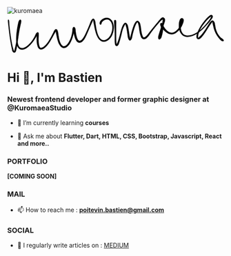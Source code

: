 ![kuromaea](https://github.com/Kuromaea/Kuromaea/assets/41955164/9ed2541c-668d-4de4-bded-f607e5c2dfca)<svg xmlns="http://www.w3.org/2000/svg" id="canvas" viewBox="346.449 353.459 839.080 150.908"><path d="M 349.50,377.85 C 349.19 382.21, 350.34 388.89, 351.44 399.36 C 352.55 409.82, 353.34 417.65, 355.01 430.19 C 356.67 442.73, 357.91 451.07, 359.77 462.04 C 361.63 473.01, 362.63 477.79, 364.29 485.03 C 365.96 492.27, 365.62 495.12, 368.09 498.23 C 370.56 501.34, 374.00 502.16, 376.63 500.59 C 379.26 499.02, 379.63 496.29, 381.25 490.37 C 382.87 484.45, 383.28 479.91, 384.72 470.97 C 386.16 462.03, 386.88 456.03, 388.45 445.67 C 390.02 435.31, 390.82 428.97, 392.55 419.18 C 394.28 409.38, 395.59 404.28, 397.10 396.68 C 398.62 389.07, 400.05 385.57, 400.13 381.16 C 400.21 376.75, 399.20 375.04, 397.52 374.64 C 395.84 374.23, 393.71 375.13, 391.73 379.13 C 389.75 383.14, 389.17 387.11, 387.61 394.65 C 386.04 402.19, 385.11 407.50, 383.89 416.84 C 382.68 426.18, 381.88 431.98, 381.54 441.35 C 381.21 450.72, 381.08 455.97, 382.22 463.70 C 383.36 471.43, 384.12 474.95, 387.24 480.01 C 390.36 485.06, 392.77 487.32, 397.83 488.96 C 402.88 490.60, 406.41 490.33, 412.52 488.21 C 418.63 486.09, 422.16 483.56, 428.39 478.37 C 434.61 473.18, 438.05 469.23, 443.65 462.25 C 449.26 455.27, 452.34 450.01, 456.43 443.46 C 460.52 436.91, 462.69 433.10, 464.12 429.52 C 465.54 425.94, 464.14 424.56, 463.56 425.56 C 462.98 426.56, 461.84 429.06, 461.22 434.50 C 460.60 439.94, 460.17 445.28, 460.45 452.75 C 460.73 460.21, 461.03 465.32, 462.62 471.83 C 464.20 478.33, 464.99 481.84, 468.37 485.28 C 471.75 488.73, 474.61 489.73, 479.51 489.05 C 484.41 488.36, 487.55 486.31, 492.88 481.86 C 498.20 477.42, 501.08 473.77, 506.15 466.82 C 511.21 459.88, 513.77 454.75, 518.21 447.14 C 522.66 439.53, 524.93 434.72, 528.37 428.78 C 531.81 422.84, 534.16 420.16, 535.42 417.43 C 536.68 414.70, 534.80 414.09, 534.66 415.13 C 534.52 416.18, 534.18 418.19, 534.74 422.66 C 535.30 427.13, 536.05 430.96, 537.46 437.48 C 538.86 444.00, 539.58 448.51, 541.77 455.27 C 543.96 462.03, 545.13 466.00, 548.40 471.29 C 551.67 476.58, 553.78 479.37, 558.11 481.71 C 562.44 484.05, 565.31 484.31, 570.04 482.99 C 574.77 481.66, 577.47 479.62, 581.76 475.09 C 586.05 470.56, 588.06 466.96, 591.48 460.33 C 594.89 453.70, 596.39 449.40, 598.83 441.94 C 601.26 434.47, 602.18 429.62, 603.66 423.00 C 605.14 416.38, 606.18 412.60, 606.22 408.83 C 606.25 405.06, 604.92 404.07, 603.85 404.15 C 602.77 404.23, 601.10 405.72, 600.84 409.25 C 600.59 412.77, 601.51 416.14, 602.57 421.78 C 603.63 427.43, 604.36 431.42, 606.13 437.48 C 607.90 443.54, 608.76 447.26, 611.42 452.08 C 614.07 456.89, 615.55 459.52, 619.39 461.55 C 623.24 463.57, 626.30 463.74, 630.64 462.20 C 634.97 460.67, 637.12 458.67, 641.05 453.89 C 644.99 449.11, 646.64 445.50, 650.30 438.31 C 653.96 431.11, 655.71 426.18, 659.35 417.91 C 663.00 409.64, 665.17 404.47, 668.52 396.94 C 671.86 389.41, 673.99 384.73, 676.06 380.27 C 678.12 375.80, 678.19 374.67, 678.84 374.62 C 679.49 374.56, 678.64 375.81, 679.30 379.99 C 679.97 384.17, 680.67 388.09, 682.16 395.53 C 683.64 402.97, 684.41 408.70, 686.73 417.19 C 689.05 425.67, 690.27 430.82, 693.76 437.95 C 697.24 445.09, 699.36 448.63, 704.15 452.87 C 708.94 457.12, 712.03 458.64, 717.71 459.18 C 723.38 459.73, 726.97 458.59, 732.52 455.58 C 738.08 452.57, 741.17 449.85, 745.48 444.13 C 749.78 438.40, 751.61 434.39, 754.06 426.95 C 756.52 419.50, 757.56 414.76, 757.75 406.91 C 757.93 399.07, 757.43 394.48, 755.00 387.72 C 752.56 380.95, 750.30 377.13, 745.59 373.08 C 740.88 369.03, 737.24 367.83, 731.46 367.47 C 725.67 367.10, 721.76 368.62, 716.67 371.25 C 711.58 373.88, 708.52 376.61, 706.01 380.60 C 703.51 384.60, 703.54 388.84, 704.13 391.22 C 704.73 393.59, 707.42 393.82, 708.98 392.48 C 710.54 391.14, 709.75 387.60, 711.93 384.52 C 714.10 381.45, 716.00 379.35, 719.86 377.12 C 723.72 374.88, 726.79 373.33, 731.24 373.34 C 735.69 373.35, 738.31 373.94, 742.10 377.16 C 745.90 380.38, 748.08 383.51, 750.23 389.44 C 752.38 395.36, 753.03 399.61, 752.84 406.79 C 752.65 413.97, 751.61 418.53, 749.28 425.34 C 746.95 432.16, 745.09 435.81, 741.20 440.89 C 737.32 445.97, 734.46 448.14, 729.85 450.74 C 725.24 453.34, 722.63 454.20, 718.15 453.88 C 713.67 453.57, 711.47 452.77, 707.46 449.17 C 703.45 445.56, 701.26 442.52, 698.12 435.86 C 694.98 429.20, 693.80 424.16, 691.75 415.88 C 689.71 407.60, 689.20 401.95, 687.88 394.45 C 686.56 386.95, 686.93 383.08, 685.14 378.38 C 683.35 373.68, 681.73 371.10, 678.94 370.95 C 676.16 370.80, 674.19 372.82, 671.21 377.63 C 668.23 382.44, 667.26 387.33, 664.03 395.00 C 660.80 402.68, 658.74 407.83, 655.06 416.00 C 651.38 424.16, 649.39 429.06, 645.64 435.83 C 641.89 442.60, 639.79 445.89, 636.31 449.86 C 632.82 453.83, 630.87 454.59, 628.19 455.69 C 625.52 456.78, 625.05 456.70, 622.95 455.33 C 620.84 453.95, 619.60 452.77, 617.67 448.81 C 615.74 444.86, 614.70 441.22, 613.30 435.54 C 611.90 429.86, 611.51 425.90, 610.65 420.40 C 609.80 414.89, 610.34 411.49, 609.02 408.00 C 607.70 404.52, 605.97 403.03, 604.05 402.97 C 602.12 402.91, 600.61 403.91, 599.39 407.69 C 598.17 411.47, 599.06 415.34, 597.94 421.87 C 596.82 428.39, 596.08 433.14, 593.79 440.31 C 591.50 447.48, 589.80 451.60, 586.50 457.71 C 583.21 463.82, 580.97 467.03, 577.31 470.86 C 573.65 474.69, 571.41 475.80, 568.19 476.87 C 564.97 477.95, 564.12 477.98, 561.19 476.24 C 558.27 474.49, 556.29 472.70, 553.58 468.15 C 550.87 463.60, 549.50 459.87, 547.65 453.47 C 545.81 447.06, 545.50 442.58, 544.36 436.13 C 543.22 429.68, 543.26 425.94, 541.96 421.20 C 540.66 416.46, 540.16 413.91, 537.85 412.41 C 535.54 410.91, 533.26 410.94, 530.42 413.69 C 527.58 416.44, 526.93 419.96, 523.65 426.17 C 520.38 432.38, 518.37 437.21, 514.06 444.73 C 509.74 452.26, 507.02 457.23, 502.07 463.80 C 497.12 470.36, 494.02 473.67, 489.31 477.56 C 484.59 481.45, 481.78 482.48, 478.49 483.23 C 475.21 483.98, 474.81 483.85, 472.88 481.29 C 470.95 478.74, 469.97 476.21, 468.84 470.45 C 467.71 464.69, 467.47 459.65, 467.25 452.52 C 467.02 445.38, 467.87 440.42, 467.72 434.78 C 467.57 429.14, 468.21 425.99, 466.50 424.32 C 464.79 422.64, 462.09 423.11, 459.17 426.39 C 456.25 429.67, 455.76 434.15, 451.91 440.72 C 448.06 447.30, 445.25 452.51, 439.91 459.27 C 434.57 466.02, 431.04 469.74, 425.20 474.51 C 419.36 479.28, 415.87 481.26, 410.72 483.12 C 405.57 484.98, 403.28 484.97, 399.43 483.83 C 395.59 482.68, 394.03 481.56, 391.47 477.40 C 388.92 473.24, 387.79 470.20, 386.66 463.03 C 385.54 455.85, 385.47 450.62, 385.87 441.52 C 386.27 432.43, 387.18 426.65, 388.68 417.54 C 390.18 408.43, 391.49 403.24, 393.37 395.99 C 395.25 388.74, 397.30 385.35, 398.08 381.31 C 398.85 377.26, 397.95 375.94, 397.23 375.78 C 396.51 375.62, 395.40 376.47, 394.49 380.49 C 393.58 384.52, 393.83 388.29, 392.67 395.90 C 391.50 403.50, 390.34 408.68, 388.67 418.50 C 387.01 428.33, 386.12 434.69, 384.34 445.00 C 382.56 455.32, 381.55 461.30, 379.78 470.08 C 378.00 478.86, 376.73 483.50, 375.46 488.90 C 374.20 494.29, 374.03 495.73, 373.45 497.05 C 372.86 498.37, 373.57 498.11, 372.55 495.51 C 371.53 492.90, 370.18 490.84, 368.33 484.02 C 366.49 477.20, 365.31 472.27, 363.31 461.41 C 361.32 450.55, 360.06 442.22, 358.34 429.74 C 356.62 417.26, 355.77 409.46, 354.70 399.02 C 353.64 388.58, 354.05 381.79, 353.01 377.55 C 351.97 373.32, 349.81 373.49, 349.50 377.85" style="stroke: black; fill: black;"/><path d="M 760.88,376.85 C 759.74 378.20, 759.76 379.35, 759.70 383.45 C 759.65 387.55, 760.17 390.50, 760.60 397.34 C 761.03 404.19, 761.52 408.92, 761.83 417.69 C 762.15 426.46, 762.09 432.22, 762.18 441.18 C 762.27 450.13, 761.61 455.76, 762.30 462.46 C 762.99 469.16, 763.26 472.52, 765.64 474.69 C 768.02 476.85, 771.31 476.50, 774.20 473.29 C 777.09 470.08, 777.64 466.13, 780.09 458.64 C 782.53 451.16, 784.00 445.00, 786.41 435.86 C 788.82 426.71, 789.59 420.71, 792.15 412.92 C 794.71 405.13, 797.02 401.21, 799.20 396.90 C 801.39 392.59, 802.08 391.63, 803.08 391.35 C 804.08 391.08, 803.26 391.86, 804.22 395.52 C 805.19 399.19, 806.57 403.03, 807.90 409.68 C 809.24 416.32, 809.74 421.51, 810.91 428.74 C 812.08 435.98, 811.98 440.69, 813.76 445.85 C 815.53 451.01, 817.20 454.00, 819.79 454.54 C 822.38 455.08, 824.47 453.38, 826.70 448.56 C 828.93 443.75, 828.86 438.54, 830.96 430.47 C 833.06 422.39, 834.54 416.16, 837.21 408.19 C 839.88 400.22, 841.83 395.35, 844.32 390.63 C 846.81 385.92, 848.10 385.11, 849.64 384.63 C 851.18 384.15, 850.86 384.76, 852.01 388.22 C 853.15 391.67, 854.21 395.56, 855.37 401.89 C 856.54 408.23, 856.56 413.08, 857.83 419.89 C 859.10 426.70, 859.73 430.51, 861.71 435.95 C 863.68 441.39, 864.26 444.52, 867.72 447.11 C 871.17 449.69, 874.58 450.19, 878.99 448.88 C 883.39 447.57, 885.38 445.23, 889.75 440.54 C 894.12 435.86, 895.97 431.93, 900.84 425.44 C 905.71 418.95, 908.67 414.93, 914.12 408.10 C 919.57 401.26, 922.91 397.25, 928.09 391.27 C 933.26 385.30, 935.97 381.88, 939.98 378.20 C 943.98 374.52, 946.30 374.23, 948.11 372.89 C 949.91 371.55, 949.12 370.89, 949.01 371.50 C 948.90 372.12, 948.27 372.58, 947.57 375.97 C 946.86 379.36, 946.90 382.46, 945.47 388.47 C 944.04 394.48, 942.68 398.65, 940.41 406.01 C 938.13 413.37, 936.16 418.17, 934.09 425.27 C 932.02 432.37, 930.41 436.61, 930.06 441.52 C 929.72 446.44, 930.48 448.80, 932.37 449.85 C 934.26 450.90, 937.12 450.10, 939.53 446.77 C 941.94 443.44, 942.76 439.58, 944.41 433.21 C 946.06 426.84, 947.14 421.95, 947.78 414.91 C 948.43 407.87, 948.28 403.31, 947.63 398.00 C 946.98 392.69, 946.36 390.06, 944.53 388.35 C 942.71 386.65, 939.56 387.41, 938.50 389.50 C 937.45 391.59, 937.41 394.50, 939.26 398.81 C 941.11 403.11, 943.61 406.27, 947.75 411.01 C 951.89 415.75, 954.64 418.74, 959.96 422.51 C 965.28 426.27, 968.46 428.41, 974.34 429.83 C 980.23 431.25, 983.55 431.36, 989.40 429.61 C 995.25 427.86, 998.32 425.53, 1003.59 421.09 C 1008.85 416.65, 1011.68 413.26, 1015.72 407.43 C 1019.75 401.61, 1021.39 397.66, 1023.77 391.96 C 1026.16 386.27, 1027.28 383.20, 1027.66 378.96 C 1028.04 374.71, 1027.65 372.57, 1025.68 370.74 C 1023.70 368.91, 1020.48 368.30, 1017.78 369.82 C 1015.09 371.34, 1013.78 373.65, 1012.20 378.34 C 1010.62 383.03, 1010.09 386.74, 1009.86 393.26 C 1009.64 399.77, 1009.47 403.97, 1011.08 410.91 C 1012.68 417.84, 1013.73 422.35, 1017.89 427.94 C 1022.04 433.52, 1025.28 436.48, 1031.84 438.84 C 1038.40 441.20, 1042.51 441.07, 1050.68 439.73 C 1058.86 438.39, 1063.90 436.71, 1072.72 432.15 C 1081.54 427.59, 1086.39 423.93, 1094.80 416.91 C 1103.21 409.89, 1107.38 404.95, 1114.78 397.05 C 1122.17 389.16, 1126.69 384.19, 1131.75 377.44 C 1136.82 370.68, 1139.65 367.47, 1140.12 363.28 C 1140.59 359.09, 1137.77 356.18, 1134.10 356.48 C 1130.44 356.78, 1127.40 359.58, 1121.78 364.78 C 1116.16 369.98, 1112.07 374.69, 1106.02 382.47 C 1099.96 390.25, 1096.32 395.52, 1091.49 403.68 C 1086.66 411.85, 1084.61 416.31, 1081.86 423.29 C 1079.11 430.27, 1077.89 433.55, 1077.73 438.58 C 1077.57 443.61, 1078.40 446.61, 1081.06 448.44 C 1083.72 450.26, 1086.87 450.11, 1091.01 447.71 C 1095.16 445.32, 1097.20 442.19, 1101.80 436.47 C 1106.39 430.75, 1109.17 426.32, 1113.99 419.10 C 1118.81 411.89, 1121.60 406.81, 1125.90 400.39 C 1130.20 393.97, 1132.83 390.53, 1135.49 387.01 C 1138.16 383.48, 1138.36 382.81, 1139.22 382.75 C 1140.07 382.70, 1139.08 383.50, 1139.75 386.74 C 1140.42 389.99, 1141.09 393.23, 1142.56 398.97 C 1144.03 404.70, 1144.58 408.68, 1147.10 415.41 C 1149.61 422.15, 1151.53 426.42, 1155.13 432.66 C 1158.73 438.89, 1161.50 442.10, 1165.11 446.59 C 1168.73 451.09, 1170.34 452.99, 1173.21 455.13 C 1176.07 457.28, 1177.67 457.13, 1179.45 457.33 C 1181.24 457.54, 1181.52 456.72, 1182.12 456.15 C 1182.72 455.59, 1182.50 455.20, 1182.44 454.51 C 1182.38 453.82, 1182.68 453.85, 1181.84 452.70 C 1181.01 451.56, 1180.67 450.85, 1178.28 448.79 C 1175.88 446.73, 1173.52 446.23, 1169.89 442.42 C 1166.25 438.62, 1163.49 435.58, 1160.09 429.77 C 1156.68 423.96, 1155.01 419.87, 1152.87 413.38 C 1150.73 406.90, 1150.65 403.18, 1149.37 397.35 C 1148.09 391.51, 1148.48 388.06, 1146.48 384.21 C 1144.49 380.36, 1142.49 378.30, 1139.39 378.10 C 1136.29 377.90, 1134.57 379.33, 1130.99 383.21 C 1127.41 387.08, 1125.78 390.89, 1121.49 397.47 C 1117.20 404.05, 1114.42 409.06, 1109.56 416.10 C 1104.70 423.13, 1101.64 427.41, 1097.17 432.64 C 1092.70 437.87, 1089.83 439.90, 1087.20 442.26 C 1084.56 444.61, 1084.75 445.06, 1083.99 444.41 C 1083.23 443.75, 1082.95 442.86, 1083.40 438.97 C 1083.85 435.07, 1083.86 431.55, 1086.23 424.94 C 1088.61 418.34, 1090.54 413.82, 1095.27 405.94 C 1100.00 398.05, 1103.85 392.99, 1109.87 385.53 C 1115.89 378.07, 1120.23 373.44, 1125.37 368.64 C 1130.51 363.84, 1133.57 362.87, 1135.57 361.53 C 1137.56 360.18, 1136.79 359.26, 1135.33 361.93 C 1133.87 364.60, 1132.90 368.35, 1128.25 374.87 C 1123.60 381.40, 1119.23 386.70, 1112.07 394.56 C 1104.92 402.41, 1100.71 407.31, 1092.49 414.13 C 1084.26 420.95, 1079.43 424.39, 1070.94 428.65 C 1062.44 432.91, 1057.49 434.31, 1050.01 435.44 C 1042.52 436.58, 1039.07 436.45, 1033.51 434.33 C 1027.95 432.21, 1025.52 429.78, 1022.21 424.86 C 1018.90 419.94, 1017.96 415.94, 1016.94 409.74 C 1015.92 403.53, 1016.39 399.55, 1017.12 393.83 C 1017.85 388.10, 1019.39 384.91, 1020.61 381.11 C 1021.82 377.31, 1022.98 376.48, 1023.21 374.84 C 1023.43 373.21, 1022.36 372.34, 1021.74 372.94 C 1021.12 373.53, 1020.87 374.46, 1020.10 377.81 C 1019.32 381.16, 1019.71 384.42, 1017.89 389.70 C 1016.06 394.99, 1014.56 398.79, 1010.97 404.22 C 1007.39 409.65, 1004.61 412.85, 999.97 416.85 C 995.33 420.85, 992.60 422.76, 987.78 424.21 C 982.95 425.67, 980.61 425.50, 975.85 424.12 C 971.08 422.74, 968.30 420.94, 963.94 417.30 C 959.58 413.66, 957.38 410.46, 954.04 405.93 C 950.71 401.41, 949.43 398.17, 947.28 394.69 C 945.13 391.21, 944.96 389.45, 943.30 388.54 C 941.65 387.63, 939.63 388.09, 939.01 390.13 C 938.38 392.17, 939.83 393.91, 940.20 398.74 C 940.56 403.57, 941.39 407.77, 940.83 414.29 C 940.27 420.82, 938.97 425.47, 937.40 431.36 C 935.82 437.26, 933.64 440.35, 932.96 443.75 C 932.27 447.15, 933.27 448.61, 933.98 448.37 C 934.69 448.13, 935.35 446.86, 936.48 442.55 C 937.62 438.24, 937.76 433.78, 939.65 426.84 C 941.55 419.89, 943.45 415.12, 945.95 407.82 C 948.45 400.51, 950.22 396.51, 952.16 390.32 C 954.11 384.14, 955.52 381.24, 955.68 376.88 C 955.84 372.52, 955.09 370.62, 952.97 368.54 C 950.85 366.46, 948.47 365.37, 945.07 366.50 C 941.68 367.62, 940.13 369.83, 936.01 374.17 C 931.88 378.51, 929.54 381.99, 924.43 388.19 C 919.32 394.38, 916.00 398.33, 910.45 405.13 C 904.90 411.94, 901.70 415.96, 896.67 422.20 C 891.65 428.45, 889.31 432.27, 885.34 436.35 C 881.37 440.43, 879.51 441.48, 876.83 442.61 C 874.15 443.73, 873.76 443.72, 871.94 441.96 C 870.12 440.21, 869.28 438.49, 867.73 433.84 C 866.17 429.20, 865.37 425.36, 864.17 418.73 C 862.98 412.09, 863.09 407.31, 861.77 400.67 C 860.45 394.02, 860.19 389.77, 857.57 385.50 C 854.95 381.23, 852.26 378.86, 848.65 379.33 C 845.05 379.81, 842.89 382.47, 839.54 387.88 C 836.20 393.29, 834.74 398.17, 831.92 406.39 C 829.10 414.62, 827.60 420.95, 825.44 429.01 C 823.28 437.07, 822.02 442.20, 821.12 446.68 C 820.22 451.17, 821.14 451.92, 820.93 451.43 C 820.72 450.95, 820.80 449.00, 820.07 444.26 C 819.35 439.51, 818.47 434.88, 817.30 427.71 C 816.14 420.53, 815.68 415.31, 814.24 408.38 C 812.81 401.46, 812.46 397.36, 810.12 393.07 C 807.77 388.78, 805.65 386.70, 802.53 386.93 C 799.41 387.17, 797.51 389.36, 794.51 394.25 C 791.51 399.15, 790.12 403.35, 787.51 411.41 C 784.90 419.46, 784.00 425.42, 781.46 434.51 C 778.92 443.61, 777.23 449.75, 774.81 456.89 C 772.38 464.02, 770.38 467.20, 769.33 470.20 C 768.28 473.20, 769.90 473.54, 769.56 471.90 C 769.23 470.25, 768.18 468.11, 767.66 461.96 C 767.15 455.80, 767.15 449.99, 767.00 441.11 C 766.85 432.24, 766.98 426.37, 766.92 417.58 C 766.87 408.79, 766.71 404.03, 766.73 397.16 C 766.75 390.30, 767.30 387.36, 767.04 383.27 C 766.77 379.18, 766.65 377.99, 765.42 376.70 C 764.19 375.42, 762.03 375.50, 760.88 376.85" style="stroke: black; fill: black;"/></svg>


<h1 align="left">Hi 👋, I'm Bastien</h1>
<h3 align="left">Newest frontend developer and former graphic designer at @KuromaeaStudio</h3>

- 🌱 I’m currently learning **courses**

- 💬 Ask me about **Flutter, Dart, HTML, CSS, Bootstrap, Javascript, React and more..**

### PORTFOLIO

**[COMING SOON]**

### MAIL

- 📫 How to reach me : **poitevin.bastien@gmail.com**

### SOCIAL

- 📝 I regularly write articles on : [MEDIUM](https://medium.com/@kuromaea)

<!--
**Kuromaea/Kuromaea** is a ✨ _special_ ✨ repository because its `README.md` (this file) appears on your GitHub profile.

Here are some ideas to get you started:

- 🔭 I’m currently working on ...
- 🌱 I’m currently learning ...
- 👯 I’m looking to collaborate on ...
- 🤔 I’m looking for help with ...
- 💬 Ask me about ...
- 📫 How to reach me: ...
- 😄 Pronouns: ...
- ⚡ Fun fact: ...
-->
